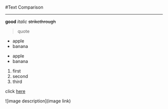 <!-- heading -->
#Text Comparison
___
**good**
*italic*
~~strikethrough~~
>quote

* apple
* banana

- apple
- banana

1. first
2. second
3. third

click [here](http://yoonho.ml)

![image description](image link)